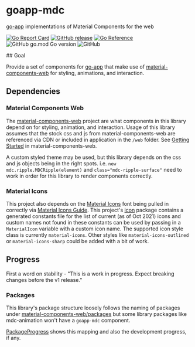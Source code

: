 # goapp-mdc

[go-app](https://go-app.dev/) implementations of Material Components for the web

<p>
    <a href="https://goreportcard.com/report/github.com/mlctrez/goapp-mdc"><img src="https://goreportcard.com/badge/github.com/mlctrez/goapp-mdc" alt="Go Report Card"></a>
	<a href="https://GitHub.com/mlctrez/goapp-mdc/releases/"><img src="https://img.shields.io/github/release/mlctrez/goapp-mdc.svg" alt="GitHub release"></a>
	<a href="https://pkg.go.dev/github.com/mlctrez/goapp-mdc"><img src="https://pkg.go.dev/badge/github.com/mlctrez/goapp-mdc.svg" alt="Go Reference"></a>
    <img alt="GitHub go.mod Go version" src="https://img.shields.io/github/go-mod/go-version/mlctrez/goapp-mdc">
    <img alt="GitHub" src="https://img.shields.io/github/license/mlctrez/goapp-mdc">
</p>
## Goal

Provide a set of components for [go-app](https://github.com/maxence-charriere/go-app) that make use of 
[material-components-web](https://github.com/material-components/material-components-web/) for 
styling, animations, and interaction.


## Dependencies

### Material Components Web

The [material-components-web](https://github.com/material-components/material-components-web/) project are 
what components in this library depend on for styling, animation, and interaction. 
Usage of this library assumes that the stock css and js from material-components-web are referenced via CDN 
or included in application in the `/web` folder. See [Getting Started](https://github.com/material-components/material-components-web/blob/master/docs/getting-started.md)
in material-components-web. 

A custom styled theme may be used, but this library depends on the
css and js objects being in the right spots. i.e. `new mdc.ripple.MDCRipple(element)` and 
`class="mdc-ripple-surface"` need to work in order for this library to render components correctly.

### Material Icons

This project also depends on the [Material Icons](https://fonts.google.com/icons?selected=Material+Icons) font 
being pulled in correctly via [Material Icons Guide](https://developers.google.com/fonts/docs/material_icons).
This project's [icon](pkg/icon) package contains a generated constants file for the list of current 
(as of Oct 2021) icons and custom names not found in these constants can be used by passing in a `MaterialIcon` 
variable with a custom icon name. The supported icon style class is currently `material-icons`. Other styles 
like `material-icons-outlined` or `material-icons-sharp` could be added with a bit of work. 

## Progress

First a word on stability - "This is a work in progress. Expect breaking changes before the v1 release."

### Packages 

This library's package structure loosely follows the naming of packages under
[material-components-web/packages](https://github.com/material-components/material-components-web/tree/master/packages/) 
but some library packages like mdc-animation won't have a `goapp-mdc` component.

[PackageProgress](PackageProgress.md) shows this mapping and also the development progress, if any.


